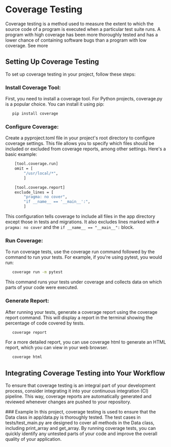 # Coverage Testing

Coverage testing is a method used to measure the extent to which the source code of a program is executed when a particular test suite runs. A program with high coverage has been more thoroughly tested and has a lower chance of containing software bugs than a program with low coverage. See more

## Setting Up Coverage Testing

To set up coverage testing in your project, follow these steps:

### Install Coverage Tool:

First, you need to install a coverage tool. For Python projects, coverage.py is a popular choice. You can install it using pip:

```bash
   pip install coverage
```

### Configure Coverage:

Create a pyproject.toml file in your project's root directory to configure coverage settings. This file allows you to specify which files should be included or excluded from coverage reports, among other settings. Here's a basic example:

```bash
    [tool.coverage.run]
    omit = [
        "/usr/local/*",
        ]

    [tool.coverage.report]
    exclude_lines = [
        "pragma: no cover",
        "if __name__ == '__main__':",
        ]
```

This configuration tells coverage to include all files in the app directory except those in tests and migrations. It also excludes lines marked with `# pragma: no cover` and the `if __name__ == "__main__":` block.

### Run Coverage:

To run coverage tests, use the coverage run command followed by the command to run your tests. For example, if you're using pytest, you would run:

```bash
   coverage run -m pytest
```

This command runs your tests under coverage and collects data on which parts of your code were executed.

### Generate Report:

After running your tests, generate a coverage report using the coverage report command. This will display a report in the terminal showing the percentage of code covered by tests.

```bash
   coverage report
```

For a more detailed report, you can use coverage html to generate an HTML report, which you can view in your web browser.

```bash
   coverage html
```

## Integrating Coverage Testing into Your Workflow

To ensure that coverage testing is an integral part of your development process, consider integrating it into your continuous integration (CI) pipeline. This way, coverage reports are automatically generated and reviewed whenever changes are pushed to your repository.

### Example
In this project, coverage testing is used to ensure that the Data class in app/data.py is thoroughly tested. The test cases in tests/test_main.py are designed to cover all methods in the Data class, including print_array and get_array. By running coverage tests, you can quickly identify any untested parts of your code and improve the overall quality of your application.
